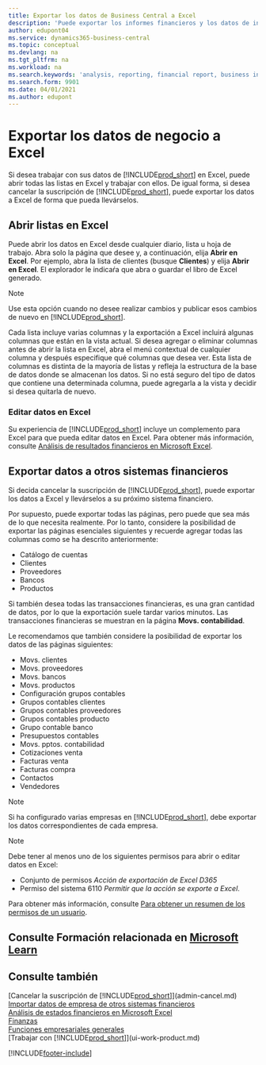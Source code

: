 ```yaml
---
title: Exportar los datos de Business Central a Excel
description: 'Puede exportar los informes financieros y los datos de inteligencia empresarial desde Business Central a Excel, o abrir los datos en Excel.'
author: edupont04
ms.service: dynamics365-business-central
ms.topic: conceptual
ms.devlang: na
ms.tgt_pltfrm: na
ms.workload: na
ms.search.keywords: 'analysis, reporting, financial report, business intelligence, BI, Excel'
ms.search.form: 9901
ms.date: 04/01/2021
ms.author: edupont
---
```

# <a name="exporting-your-business-data-to-excel"></a>Exportar los datos de negocio a Excel
Si desea trabajar con sus datos de [!INCLUDE[prod_short](includes/prod_short.md)] en Excel, puede abrir todas las listas en Excel y trabajar con ellos. De igual forma, si desea cancelar la suscripción de [!INCLUDE[prod_short](includes/prod_short.md)], puede exportar los datos a Excel de forma que pueda llevárselos.

## <a name="opening-lists-in-excel"></a>Abrir listas en Excel
Puede abrir los datos en Excel desde cualquier diario, lista u hoja de trabajo. Abra solo la página que desee y, a continuación, elija **Abrir en Excel**. Por ejemplo, abra la lista de clientes (busque **Clientes**) y elija **Abrir en Excel**. El explorador le indicaŕa que abra o guardar el libro de Excel generado.  

> [!NOTE]
> Use esta opción cuando no desee realizar cambios y publicar esos cambios de nuevo en [!INCLUDE[prod_short](includes/prod_short.md)].  

Cada lista incluye varias columnas y la exportación a Excel incluirá algunas columnas que están en la vista actual. Si desea agregar o eliminar columnas antes de abrir la lista en Excel, abra el menú contextual de cualquier columna y después especifique qué columnas que desea ver. Esta lista de columnas es distinta de la mayoría de listas y refleja la estructura de la base de datos donde se almacenan los datos. Si no está seguro del tipo de datos que contiene una determinada columna, puede agregarla a la vista y decidir si desea quitarla de nuevo.  

### <a name="edit-data-in-excel"></a>Editar datos en Excel
Su experiencia de [!INCLUDE[prod_short](includes/prod_short.md)] incluye un complemento para Excel para que pueda editar datos en Excel. Para obtener más información, consulte [Análisis de resultados financieros en Microsoft Excel](finance-analyze-excel.md).  

## <a name="exporting-data-to-other-finance-systems"></a>Exportar datos a otros sistemas financieros
Si decida cancelar la suscripción de [!INCLUDE[prod_short](includes/prod_short.md)], puede exportar los datos a Excel y llevárselos a su próximo sistema financiero.  

Por supuesto, puede exportar todas las páginas, pero puede que sea más de lo que necesita realmente. Por lo tanto, considere la posibilidad de exportar las páginas esenciales siguientes y recuerde agregar todas las columnas como se ha descrito anteriormente:  

* Catálogo de cuentas  
* Clientes  
* Proveedores  
* Bancos  
* Productos  

Si también desea todas las transacciones financieras, es una gran cantidad de datos, por lo que la exportación suele tardar varios minutos. Las transacciones financieras se muestran en la página **Movs. contabilidad**.  

Le recomendamos que también considere la posibilidad de exportar los datos de las páginas siguientes:  

* Movs. clientes  
* Movs. proveedores  
* Movs. bancos  
* Movs. productos  
* Configuración grupos contables  
* Grupos contables clientes  
* Grupos contables proveedores  
* Grupos contables producto  
* Grupo contable banco  
* Presupuestos contables  
* Movs. pptos. contabilidad  
* Cotizaciones venta  
* Facturas venta  
* Facturas compra  
* Contactos  
* Vendedores  

> [!NOTE]  
> Si ha configurado varias empresas en [!INCLUDE[prod_short](includes/prod_short.md)], debe exportar los datos correspondientes de cada empresa.

> [!NOTE]
> Debe tener al menos uno de los siguientes permisos para abrir o editar datos en Excel:
>    - Conjunto de permisos *Acción de exportación de Excel D365*  
>    - Permiso del sistema 6110 *Permitir que la acción se exporte a Excel*.  

Para obtener más información, consulte [Para obtener un resumen de los permisos de un usuario](ui-define-granular-permissions.md#to-get-an-overview-of-a-users-permissions).

## <a name="see-related-training-at-microsoft-learn"></a>Consulte Formación relacionada en [Microsoft Learn](/learn/modules/configure-powerbi-excel-dynamics-365-business-central/index)

## <a name="see-also"></a>Consulte también
[Cancelar la suscripción de [!INCLUDE[prod_short](includes/prod_short.md)]](admin-cancel.md)  
[Importar datos de empresa de otros sistemas financieros](across-import-data-configuration-packages.md)  
[Análisis de estados financieros en Microsoft Excel](finance-analyze-excel.md)  
[Finanzas](finance.md)  
[Funciones empresariales generales](ui-across-business-areas.md)  
[Trabajar con [!INCLUDE[prod_short](includes/prod_short.md)]](ui-work-product.md)  


[!INCLUDE[footer-include](includes/footer-banner.md)]